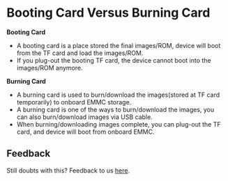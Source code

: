 # Booting Card Versus Burning Card

**Booting Card**
* A booting card is a place stored the final images/ROM, device will boot from the TF card and load the images/ROM.
* If you plug-out the booting TF card, the device cannot boot into the images/ROM anymore.

**Burning Card**
* A burning card is used to burn/download the images(stored at TF card temporarily) to onboard EMMC storage.
* A burning card is one of the ways to burn/download the images, you can also burn/download images via USB cable.
* When burning/downloading images complete, you can plug-out the TF card, and device will boot from onboard EMMC.


## Feedback
Still doubts with this? Feedback to us [here](https://github.com/miutv/documents/issues).
